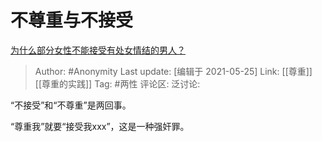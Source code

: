 # 不尊重与不接受
[为什么部分女性不能接受有处女情结的男人？](https://www.zhihu.com/question/413996947/answer/1409370789)

> Author: #Anonymity
> Last update: [编辑于 2021-05-25]
> Link: [[尊重]] [[尊重的实践]]
> Tag: #两性
> 评论区:
> 泛讨论:

“不接受”和“不尊重”是两回事。

“尊重我”就要“接受我xxx”，这是一种强奸罪。
